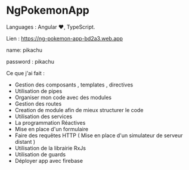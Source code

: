 # NgPokemonApp

Languages : Angular ❤️, TypeScript.

Lien : https://ng-pokemon-app-bd2a3.web.app

name: pikachu

password : pikachu 

Ce que j'ai fait : 

- Gestion des composants , templates , directives 
- Utilisation de pipes 
- Organiser mon code avec des modules 
- Gestion des routes 
- Creation de module afin de mieux structurer le code 
- Utilisation des services 
- La programmation Réactives 
- Mise en place d'un formulaire 
- Faire des requêtes HTTP ( Mise en place d'un simulateur de serveur distant )
- Utilisation de la librairie RxJs
- Utilisation de guards
- Déployer app avec firebase  
